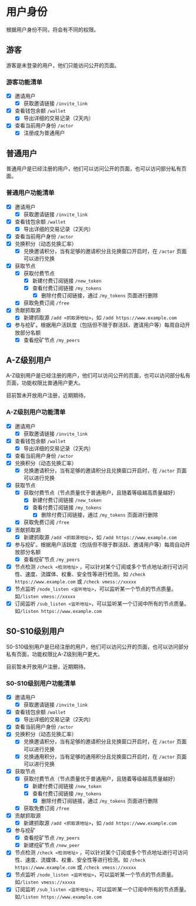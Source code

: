 # 用户身份

根据用户身份不同，将会有不同的权限。

## 游客

游客是未登录的用户，他们只能访问公开的页面。

### 游客功能清单

- [x] 邀请用户
  - [x] 获取邀请链接 `/invite_link`
- [x] 查看钱包余额 `/wallet`
  - [x] 导出详细的交易记录（2天内）
- [x] 查看当前用户身份 `/actor`
  - [x] 注册成为普通用户

## 普通用户

普通用户是已经注册的用户，他们可以访问公开的页面，也可以访问部分私有页面。

### 普通用户功能清单

- [x] 邀请用户
  - [x] 获取邀请链接 `/invite_link`
- [x] 查看钱包余额 `/wallet`
  - [x] 导出详细的交易记录（2天内）
- [x] 查看当前用户身份 `/actor`
- [x] 兑换积分（动态兑换汇率）
  - [x] 兑换邀请积分，当有足够的邀请积分且兑换窗口开启时，在 `/actor` 页面可以进行兑换
- [x] 获取节点
  - [x] 获取付费节点
    - [x] 新建付费订阅链接 `/new_token`
    - [x] 查看付费订阅链接 `/my_tokens`
      - [x] 删除付费订阅链接，通过 `/my_tokens` 页面进行删除
  - [x] 获取免费订阅 `/free`
- [x] 贡献抓取源
  - [x] 新建抓取源 `/add <抓取源地址>`，如 `/add https://www.example.com`
- [x] 参与挖矿。根据用户活跃度（包括但不限于群活跃、邀请用户等）每周自动开放部分名额
  - [x] 查看挖矿节点 `/my_peers`

## A-Z级别用户

A-Z级别用户是已经注册的用户，他们可以访问公开的页面，也可以访问部分私有页面，功能权限比普通用户更大。

目前暂未开放用户注册，近期期待。

### A-Z级别用户功能清单

- [x] 邀请用户
  - [x] 获取邀请链接 `/invite_link`
- [x] 查看钱包余额 `/wallet`
  - [x] 导出详细的交易记录（2天内）
- [x] 查看当前用户身份 `/actor`
- [x] 兑换积分（动态兑换汇率）
  - [x] 兑换邀请积分，当有足够的邀请积分且兑换窗口开启时，在 `/actor` 页面可以进行兑换
- [x] 获取节点
  - [x] 获取付费节点（节点质量优于普通用户，且随着等级越高质量越好）
    - [x] 新建付费订阅链接 `/new_token`
    - [x] 查看付费订阅链接 `/my_tokens`
      - [x] 删除付费订阅链接，通过 `/my_tokens` 页面进行删除
  - [x] 获取免费订阅 `/free`
- [x] 贡献抓取源
  - [x] 新建抓取源 `/add <抓取源地址>`，如 `/add https://www.example.com`
- [x] 参与挖矿。根据用户活跃度（包括但不限于群活跃、邀请用户等）每周自动开放部分名额
  - [x] 查看挖矿节点 `/my_peers`
- [x] 节点检测 `/check <检测地址>`
  ，可以针对某个订阅或多个节点地址进行可访问性、速度、流媒体、权重、安全性等进行检测。如 `/check https://www.example.com`
  或 `/check vmess://xxxxx`
- [x] 节点监听 `/node_listen <监听地址>`，可以监听某一个节点的节点质量。 如`/listen vmess://xxxxx`
- [x] 订阅监听 `/sub_listen <监听地址>`，可以监听某一个订阅中所有的节点质量。 如`/listen https://www.example.com`

## S0-S10级别用户

S0-S10级别用户是已经注册的用户，他们可以访问公开的页面，也可以访问部分私有页面，功能权限比A-Z级别用户更大。

目前暂未开放用户注册，近期期待。

### S0-S10级别用户功能清单

- [x] 邀请用户
  - [x] 获取邀请链接 `/invite_link`
- [x] 查看钱包余额 `/wallet`
  - [x] 导出详细的交易记录（2天内）
- [x] 查看当前用户身份 `/actor`
- [x] 兑换积分（动态兑换汇率）
  - [x] 兑换邀请积分，当有足够的邀请积分且兑换窗口开启时，在 `/actor` 页面可以进行兑换
  - [x] 兑换通用积分，当有足够的通用积分且兑换窗口开启时，在 `/actor` 页面可以进行兑换
- [x] 获取节点
  - [x] 获取付费节点（节点质量优于普通用户，且随着等级越高质量越好）
    - [x] 新建付费订阅链接 `/new_token`
    - [x] 查看付费订阅链接 `/my_tokens`
      - [x] 删除付费订阅链接，通过 `/my_tokens` 页面进行删除
  - [x] 获取免费订阅 `/free`
- [x] 贡献抓取源
  - [x] 新建抓取源 `/add <抓取源地址>`，如 `/add https://www.example.com`
- [x] 参与挖矿
  - [x] 查看挖矿节点 `/my_peers`
  - [x] 新建挖矿节点 `/new_peer`
- [x] 节点检测 `/check <检测地址>`
  ，可以针对某个订阅或多个节点地址进行可访问性、速度、流媒体、权重、安全性等进行检测。如 `/check https://www.example.com`
  或 `/check vmess://xxxxx`
- [x] 节点监听 `/node_listen <监听地址>`，可以监听某一个节点的节点质量。 如`/listen vmess://xxxxx`
- [x] 订阅监听 `/sub_listen <监听地址>`，可以监听某一个订阅中所有的节点质量。 如`/listen https://www.example.com`
